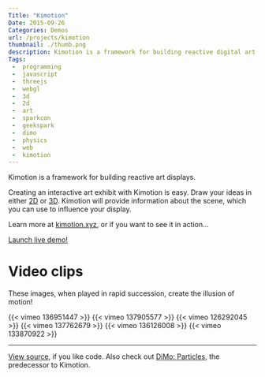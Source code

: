 ```yaml
---
Title: "Kimotion"
Date: 2015-09-26
Categories: Demos
url: /projects/kimotion
thumbnail: ./thumb.png
description: Kimotion is a framework for building reactive digital art displays.
Tags:
 -  programming
 -  javascript
 -  threejs
 -  webgl
 -  3d
 -  2d
 -  art
 -  sparkcon
 -  geekspark
 -  dimo
 -  physics
 -  web
 -  kimotion
---
```


Kimotion is a framework for building reactive art displays.

Creating an interactive art exhibit with Kimotion is easy. Draw your ideas in
either [2D][p5js] or [3D][threejs]. Kimotion will provide information about
the scene, which you can use to influence your display.

Learn more at [kimotion.xyz][kimotion-web], or if you want to see it in
action...

<p class="text-center"><a class="btn btn-default btn-lg" href="http://kimotion.xyz/live/#sandstorm">Launch live demo!</a></p>

# Video clips

These images, when played in rapid succession, create the illusion of motion!

{{< vimeo 136951447 >}}
{{< vimeo 137905577 >}}
{{< vimeo 126292045 >}}
{{< vimeo 137762679 >}}
{{< vimeo 136126008 >}}
{{< vimeo 133870922 >}}

<hr>

[View source][repo], if you like code. Also check out [DiMo: Particles][dimo],
the predecessor to Kimotion.

<div hidden><img src="thumb.png" alt="kimotion thumbnail"></div>

[dimo]: /projects/dimo
[repo]: https://github.com/mwcz/Kimotion
[osdc]: http://opensource.com/life/15/2/sparkcon-geekspark-digital-motion-exhibit
[kimotion-web]: http://kimotion.xyz
[p5js]: http://p5js.org
[threejs]: http://threejs.org
